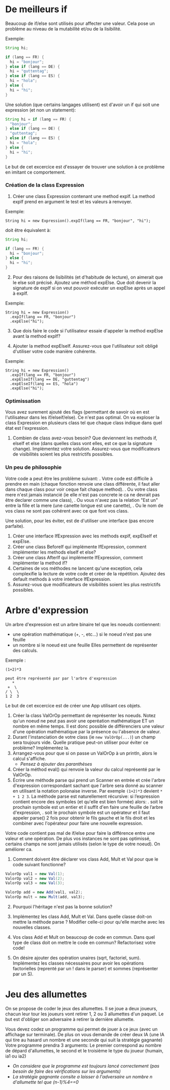 # De meilleurs if

Beaucoup de if/else sont utilisés pour affecter une valeur.
Cela pose un problème au niveau de la mutabilité et/ou de la lisibilité.

Exemple:
```java
String hi;

if (lang == FR) {
  hi = "bonjour";
} else if (lang == DE) {
  hi = "guttentag";
} else if (lang == ES) {
  hi = "hola";
} else {
  hi = "hi";
}
```

Une solution (que certains langages utilisent) est d'avoir un if qui soit une expression (et non un statement):
```java
String hi = if (lang == FR) {
  "bonjour";
} else if (lang == DE) {
  "guttentag";
} else if (lang == ES) {
  hi = "hola";
} else {
  hi = "hi";
}
```

Le but de cet excercice est d'essayer de trouver une solution à ce problème en imitant ce comportement.

### Création de la class Expression
1. Créer une class Expression contenant une method expIf. 
La method expIf prend en argument le test et les valeurs à renvoyer.

Exemple:
```
String hi = new Expression().expIf(lang == FR, "bonjour", "hi");
```

doit être équivalent à:
```java
String hi;

if (lang == FR) {
  hi = "bonjour";
} else {
  hi = "hi";
}
```

2. Pour des raisons de lisibilités (et d'habitude de lecture), on aimerait que le else soit précisé.
Ajoutez une méthod expElse. Que doit devenir la signature de expIf si on veut pouvoir exécuter un expElse après un appel à expIf.

Exemple:
```
String hi = new Expression()
  .expIf(lang == FR, "bonjour")
  .expElse("hi");
```

3. Que dois faire le code si l'utilisateur essaie d'appeler la method expElse avant la method expIf?

4. Ajouter la method expElseIf. Assurez-vous que l'utilisateur soit obligé d'utiliser votre code manière cohérente.

Exemple:
```
String hi = new Expression()
  .expIf(lang == FR, "bonjour")
  .expElseIf(lang == DE, "guttentag")
  .expElseIf(lang == ES, "hola")
  .expElse("hi");
```

### Optimissation
Vous avez surement ajouté des flags (permettant de savoir où en est l'utilisateur dans les if/elseif/else).
Ce n'est pas optimal. 
On va exploser la class Expression en plusieurs class tel que chaque class indique dans quel état est l'expression.

1. Combien de class avez-vous besoin? Que deviennent les methods if, elseIf et else (dans quelles class vont elles, est ce que la signature change). Implémentez votre solution. Assurez-vous que modificateurs de visibilités soient les plus restrictifs possibles.

### Un peu de philosophie

Votre code a peut être les problème suivant:
. Votre code est difficile à prendre en main 
(chaque fonction renvoie une class différente, il faut aller dans chaque class pour voir ceque fait chaque method).
. Ou votre class mere n'est jamais instancié (ie elle n'est pas concrete ie ca ne devrait pas être declarer comme une class),
. Ou vous n'avez pas la relation "Est un" entre la fille et la mere (une canette longue est une canette),
. Ou le nom de vos class ne sont pas cohérent avec ce que font vos class.

Une solution, pour les éviter, est de d'utiliser une interface (pas encore parfaite).

1. Créer une interface IfExpression avec les methods expIf, expElseIf et expElse.
2. Créer une class BeforeIf qui implémente IfExpression, comment implémenter les methods elseIf et else?
3. Créer une class AfterIf qui implémente IfExpression, comment implémenter la method if?
4. Certaines de vos méthodes ne lancent qu'une exception, cela complexifie la lecture de votre code et créer de la répétition.
Ajoutez des default methods à votre interface IfExpression.
5. Assurez-vous que modificateurs de visibilités soient les plus restrictifs possibles.

# Arbre d'expression

Un arbre d'expression est un arbre binaire tel que les noeuds contiennent:
- une opération mathématique (+, -, etc...) si le noeud n'est pas une feuille 
- un nombre si le noeud est une feuille
Elles permettent de représenter des calculs.

Exemple :
```
(1+2)*3

peut être représenté par par l'arbre d'expression
   *
 +  \
/ \  \
1 2  3
```

Le but de cet excercice est de créer une App utilisant ces objets.

1. Créer la class ValOrOp permettant de représenter les noeuds.
Notez qu'un noeud ne peut pas avoir une operéation mathématique ET un nombre en même temps. 
Il est donc possible de différenciers une valeur d'une opération mathématique par la présence ou l'absence de valeur.
2. Durant l'instanciation de votre class (ie `new ValOrOp(...)`) un champ sera toujours vide. 
Quelle pratique peut-on utiliser pour éviter ce problème? Implémentez la.
3. Arrangez-vous pour que si on passe un ValOrOp à un println, alors le calcul s'affiche.
   - *Pensez à ajouter des paranthèses*
4. Créer la méthod eval() qui renvoie la valeur du calcul représenté par le ValOrOp.
5. Écrire une méthode parse qui prend un Scanner en entrée et crée l'arbre d'expression correspondant sachant que l'arbre sera donné au scanner en utilisant la notation polonaise inverse. Par exemple `(1+2)*3` devient `* + 1 2 3`.
La méthode parse est naturellement récursive: si l’expression contient encore des symboles (et qu'elle est bien formée) alors:
. soit le prochain symbole est un entier et il suffit d'en faire une feuille de l’arbre d'expression,
. soit le prochain symbole est un opérateur et il faut appeler parse() 2 fois pour obtenir le fils gauche et le fils droit et les combiner avec l'opérateur pour faire une nouvelle expression.

Votre code contient pas mal de if/else pour faire la différence entre une valeur et une opération.
De plus vos instances ne sont pas optimissé, certains champs ne sont jamais utilisés (selon le type de votre noeud).
On améliorer ca.

1. Comment doivent être déclarer vos class Add, Mult et Val pour que le code suivant fonctionne?
```java
ValorOp val1 = new Val(1);
ValorOp val2 = new Val(2);
ValorOp val3 = new Val(3);

ValorOp add = new Add(val1, val2);
ValorOp mult = new Mult(add, val3);
```
2. Pourquoi l'héritage n'est pas la bonne solution?
3. Implémentez les class Add, Mult et Val. Dans quelle classe doit-on mettre la méthode parse ? Modifier celle-ci pour qu'elle marche avec les nouvelles classes.


1. Vos class Add et Mult on beaucoup de code en commun. Dans quel type de class doit on mettre le code en commun? Refactorisez votre code!
2. On désire ajouter des opération unaires (sqrt, factoriel, sum). Implémentez les classes nécessaires pour avoir les opérations factorielles (reprenté par un ! dans le parser) et sommes (représenter par un S). 


# Jeu des allumettes

On se propose de coder le jeux des allumettes. 
Il se joue a deux joueurs, 
chacun leur tour les joueurs vont retirer 1, 2 ou 3 allumettes d'un paquet.
Le but est d'obliger son adversaire à retirer la dernière allumette.

Vous devez codez un programme qui permet de jouer à ce jeux (avec un affichage sur terminale).
De plus on vous demande de créer deux IA (une IA qui tire au hasard un nombre et une seconde qui suit la stratégie gagnante)
Votre programme prendra 3 arguments:
Le premier correspond au nombre de dépard d'allumettes, 
le second et le troisième le type du joueur (humain, ia1 ou ia2)

- *On considere que le programme est toujours lancé correctement (pas besoin de faire des vérifications sur les arguments)*
- *La stratégie gagnante consite a laisser à l'adversaire un nombre n d'allumette tel que (n-1)%4==0* 
